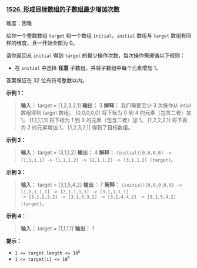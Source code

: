 ### [1526\. 形成目标数组的子数组最少增加次数](https://leetcode.cn/problems/minimum-number-of-increments-on-subarrays-to-form-a-target-array/)

难度：困难

给你一个整数数组 `target` 和一个数组 `initial`，`initial` 数组与 `target`  数组有同样的维度，且一开始全部为 0。

请你返回从 `initial` 得到  `target` 的最少操作次数，每次操作需遵循以下规则：

- 在 `initial` 中选择 **任意** 子数组，并将子数组中每个元素增加 1。

答案保证在 32 位有符号整数以内。

**示例 1：**

> **输入：** target = [1,2,3,2,1]
> **输出：** 3
> **解释：** 我们需要至少 3 次操作从 intial 数组得到 target 数组。
> [0,0,0,0,0] 将下标为 0 到 4 的元素（包含二者）加 1。
> [1,1,1,1,1] 将下标为 1 到 3 的元素（包含二者）加 1。
> [1,2,2,2,1] 将下表为 2 的元素增加 1。
> [1,2,3,2,1] 得到了目标数组。

**示例 2：**

> **输入：** target = [3,1,1,2]
> **输出：** 4
> **解释：** `(initial)[0,0,0,0] -> [1,1,1,1] -> [1,1,1,2] -> [2,1,1,2] -> [3,1,1,2] (target)`。

**示例 3：**

> **输入：** target = [3,1,5,4,2]
> **输出：** 7
> **解释：** `(initial)[0,0,0,0,0] -> [1,1,1,1,1] -> [2,1,1,1,1] -> [3,1,1,1,1]`
> `                                -> [3,1,2,2,2] -> [3,1,3,3,2] -> [3,1,4,4,2] -> [3,1,5,4,2] (target)`。

**示例 4：**

> **输入：** target = [1,1,1,1]
> **输出：** 1

**提示：**

- <code>1 <= target.length <= 10<sup>5</sup></code>
- <code>1 <= target[i] <= 10<sup>5</sup></code>

